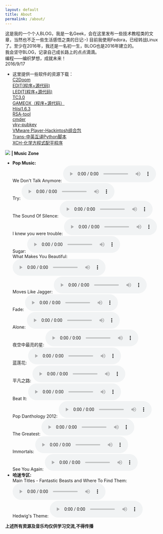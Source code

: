 ```yaml
---
layout: default
title: About
permalink: /about/
---
```

这是我的一个个人BLOG，我是一名Geek，会在这里发布一些技术教程类的文章，当然也不乏一些生活感悟之类的日记:-)
目前我使用Fedora，已经转战Linux了。至少在2016年，我还是一名初一生，BLOG也是2016年建立的。  
我会坚守BLOG，记录自己成长路上的点点滴滴。  
编程——编织梦想，成就未来！  
2016/9/17  
- 这里提供一些软件的资源下载：  
[C2Doom](/download/C2Doom.rar)  
[EDIT(程序+源代码)](/download/EDIT.zip)  
[LEDIT(程序+源代码)](/download/LEDIT.zip)  
[TC3.0](/download/TC3.0.exe)  
[GAMEOX（程序+源代码）](/download/GAMEOX.zip)  
[Hiisi1.6.3](/download/Hiisi1.6.3.rar)  
[RSA-tool](/download/RSA-tool.zip)  
[cmder](/download/cmder_mini.zip)  
[yky-pubkey](/download/public.key)  
[VMware Player-Hackintosh组合包](/download/WMware-Hackintosh.zip)  
[Trans-中英互译Python脚本](/download/trans.py)  
[XCH-化学方程式配平程序](/download/XCH.zip)  
       
![](/image/耳机图标.ico)  **| Music Zone**  
- **Pop Music:**  
We Don't Talk Anymore: <audio src="/music/We Don't Talk Anymore.mp3" controls="controls" loop="loop"></audio>  
Try: <audio src="/music/Try.mp3" controls="controls" loop="loop"></audio>  
The Sound Of Silence: <audio src="/music/The Sound Of Silence.mp3" controls="controls" loop="loop"></audio>  
I knew you were trouble: <audio src="/music/I knew you were trouble.mp3" controls="controls" loop="loop"></audio>  
Sugar: <audio src="/music/Sugar.mp3" controls="controls" loop="loop"></audio>  
What Makes You Beautiful: <audio src="/music/What Makes You Beautiful.mp3" controls="controls" loop="loop"></audio>  
Moves Like Jagger: <audio src="/music/Moves Like Jagger.mp3" controls="controls" loop="loop"></audio>  
Fade: <audio src="/music/Fade.mp3" controls="controls" loop="loop"></audio>  
Alone: <audio src="/music/Alone.mp3" controls="controls" loop="loop"></audio>  
夜空中最亮的星: <audio src="/music/夜空中最亮的星.mp3" controls="controls" loop="loop"></audio>  
蓝莲花: <audio src="/music/蓝莲花.mp3" controls="controls" loop="loop"></audio>  
平凡之路: <audio src="/music/平凡之路.mp3" controls="controls" loop="loop"></audio>  
Beat It: <audio src="/music/Beat It.mp3" controls="controls" loop="loop"></audio>  
Pop Danthology 2012: <audio src="/music/Pop Danthology 2012.mp3" controls="controls" loop="loop"></audio>  
The Greatest: <audio src="/music/The Greatest.mp3" controls="controls" loop="loop"></audio>  
Immortals: <audio src="/music/Immortals.mp3" controls="controls" loop="loop"></audio>  
See You Again: <audio src="/music/See You Again.mp3" controls="controls" loop="loop"></audio>  
- **哈迷专区:**  
Main Titles - Fantastic Beasts and Where To Find Them: <audio src="/music/Main Titles - Fantastic Beasts and Where To Find Them.mp3" controls="controls" loop="loop"></audio>  
Hedwig's Theme: <audio src="/music/Hedwig's Theme.mp3" controls="controls" loop="loop"></audio>  
  
  
  
  
**上述所有资源及音乐均仅供学习交流,不得传播**
